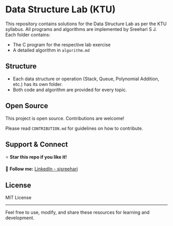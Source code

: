 # Data Structure Lab (KTU)

This repository contains solutions for the Data Structure Lab as per the KTU syllabus. All programs and algorithms are implemented by Sreehari S J. Each folder contains:

- The C program for the respective lab exercise
- A detailed algorithm in `algorithm.md`

## Structure

- Each data structure or operation (Stack, Queue, Polynomial Addition, etc.) has its own folder.
- Both code and algorithm are provided for every topic.


## Open Source

This project is open source. Contributions are welcome!

Please read `CONTRIBUTION.md` for guidelines on how to contribute.

## Support & Connect

⭐ **Star this repo if you like it!**

👤 **Follow me:** [LinkedIn - sjsreehari](https://www.linkedin.com/in/sreeharisj/)

## License

MIT License

---

Feel free to use, modify, and share these resources for learning and development.

